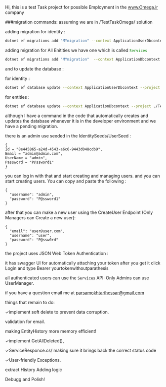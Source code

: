 Hi, this is a test Task project for possible Employment in the www.Omega.ir company

###migration commands: assuming we are in /TestTaskOmega/ solution

adding migration for identity : 
```bash
dotnet ef migrations add "MYmigration" --context ApplicationUserDbcontext --project ./TestTaskOmega.Identity --startup-project ./TestTaskOmega.API
```
adding migration for All Enitities we have one which is called <code style="color: green">Services</code>

```bash
dotnet ef migrations add "MYmigration"  --context ApplicationDbcontext --project ./TestTaskOmega.DataAccess --startup-project ./TestTaskOmega.API
```

and to update the database :

for identity : 
```bash
dotnet ef database update --context ApplicationUserDbcontext --project ./TestTaskOmega.Identity --startup-project ./TestTaskOmega.API
```
for entities :
```bash
dotnet ef database update --context ApplicationDbcontext --project ./TestTaskOmega.DataAccess --startup-project ./TestTaskOmega.API
```
although I have a command in the code that automatically creates and updates the database whenever it is in the developer environment and 
we have a pending migration.

there is an admin use seeded in the IdentitySeeds/UserSeed : 
```
{
Id = "8e445865-a24d-4543-a6c6-9443d048cdb9",
Email = "admin@admin.com",
UserName = "admin",
Password = "P@ssword1"
}
```
you can log in with that and start creating and managing users. 
and you can start creating users. You can copy and paste the following :

```
{
  "username": "admin",
  "password": "P@ssword1"
}
```

after that you can make a new user using the CreateUser Endpoint (Only Managers can Create a new user):

```
{
  "email": "user@user.com",
  "username": "user",
  "password": "P@ssw0rd"
}
```

the project uses JSON Web Token Authentication :

it has swagger UI for automatically attaching your token after you get it click Login and type Bearer yourtokenwithoutparathesis

all authenticated users can use the <code>Services</code> API: Only Admins can use UserManager.

if you have a question email me at <email>parsamokhtarihessar@gmail.com</email>

things that remain to do:

✓implement soft delete to prevent data corruption.

validation for email.

making EntityHistory more memory efficient!

✓implement GetAllDeleted(),

✓ServiceResponce.cs/ making sure it brings back the correct status code

✓User-friendly Exceptions.

extract History Adding logic

Debugg and Polish!

